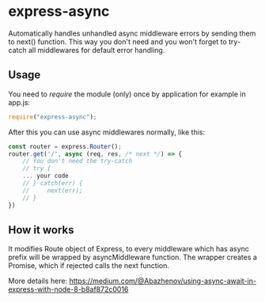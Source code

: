 # express-async
Automatically handles unhandled async middleware errors by sending them to next() function.
This way you don't need and you won't forget to try-catch all middlewares for default 
error handling.

## Usage

You need to *require* the module (only) once by application for example in app.js:
```javascript
require("express-async");
```

After this you can use async middlewares normally, like this:
```javascript
const router = express.Router();
router.get('/', async (req, res, /* next */) => {
    // You don't need the try-catch
    // try {
    ... your code
    // } catch(err) {
    //     next(err);
    // }
})
```

## How it works

It modifies Route object of Express, to every middleware which has async prefix 
will be wrapped by asyncMiddleware function. The wrapper creates a Promise, which if 
rejected calls the next function.

More details here: 
https://medium.com/@Abazhenov/using-async-await-in-express-with-node-8-b8af872c0016
